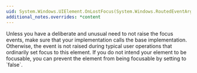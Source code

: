 ```yaml
---
uid: System.Windows.UIElement.OnLostFocus(System.Windows.RoutedEventArgs)
additional_notes.overrides: *content
---
```


<p>Unless you have a deliberate and unusual need to not raise the focus events, make sure that your implementation calls the base implementation. Otherwise, the <xref href="System.Windows.UIElement.LostFocus"></xref> event is not raised during typical user operations that ordinarily set focus to this element. If you do not intend your element to be focusable, you can prevent the element from being focusable by setting <xref href="System.Windows.UIElement.Focusable"></xref> to `false`.</p>


